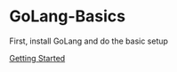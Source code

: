 # GoLang-Basics

First, install GoLang and do the basic setup

[Getting Started]([https://link](https://golang.org/doc/install?download=go1.14.4.windows-amd64.msi))
